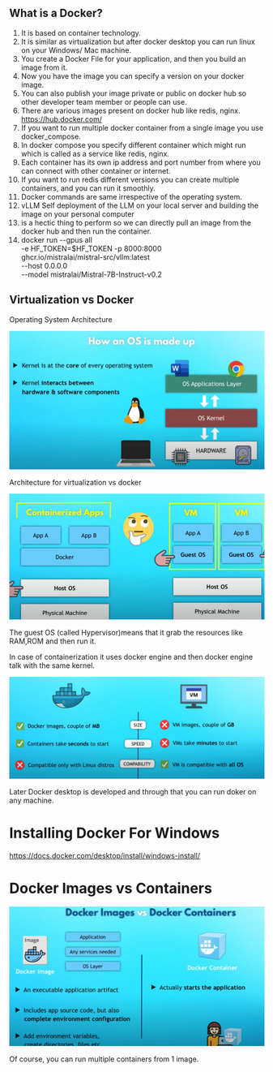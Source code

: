 ## What is a Docker?

1. It is based on container technology.  
2. It is similar as virtualization but after docker desktop you can run linux on your Windows/ Mac machine.  
3. You create a Docker File for your application, and then you build an image from it.  
4. Now you have the image you can specify a version on your docker image.
5. You can also publish your image private or public on docker hub so other developer team member or people can use.  
6. There are various images present on docker hub like redis, nginx. https://hub.docker.com/ 
7. If you want to run multiple docker container from a single image you use docker_compose.  
8. In docker compose you specify different container which might run which is called as a service like redis, nginx.  
9. Each container has its own ip address and port number from where you can connect with other container or internet.  
10. If you want to run redis different versions you can create multiple containers, and you can run it smoothly.  
11. Docker commands are same irrespective of the operating system.  
13. vLLM Self deployment of the LLM on your local server and building the image on your personal computer
14. is a hectic thing to perform so we can directly pull an image from the docker hub and then run the container.
15. docker run --gpus all \
    -e HF_TOKEN=$HF_TOKEN -p 8000:8000 \
    ghcr.io/mistralai/mistral-src/vllm:latest \
    --host 0.0.0.0 \
    --model mistralai/Mistral-7B-Instruct-v0.2



## Virtualization vs Docker

Operating System Architecture

![img.png](img.png)

Architecture for virtualization vs docker

![img_1.png](img_1.png)


The guest OS (called Hypervisor)means that it grab the resources like RAM,ROM and then run it.

In case of containerization it uses docker engine and then docker engine talk with the same kernel.

![img_2.png](img_2.png)

Later Docker desktop is developed and through that you can run doker on any machine.  


# Installing Docker For Windows

https://docs.docker.com/desktop/install/windows-install/


# Docker Images vs Containers

![img_3.png](img_3.png)

Of course, you can run multiple containers from 1 image.



